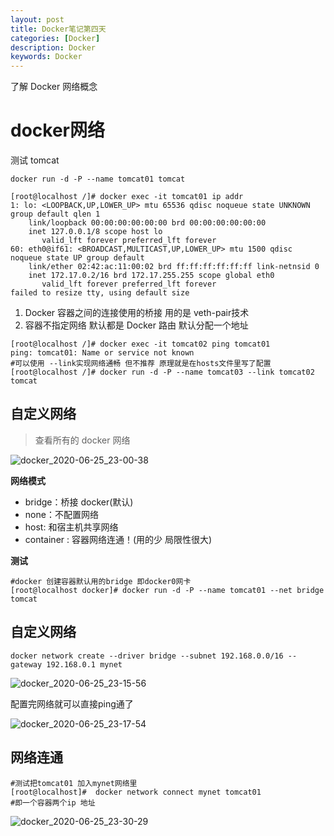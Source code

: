 ```yaml
---
layout: post
title: Docker笔记第四天
categories: [Docker]
description: Docker
keywords: Docker 
---
```


了解 Docker 网络概念

# docker网络

测试 tomcat

```shell
docker run -d -P --name tomcat01 tomcat

[root@localhost /]# docker exec -it tomcat01 ip addr
1: lo: <LOOPBACK,UP,LOWER_UP> mtu 65536 qdisc noqueue state UNKNOWN group default qlen 1
    link/loopback 00:00:00:00:00:00 brd 00:00:00:00:00:00
    inet 127.0.0.1/8 scope host lo
       valid_lft forever preferred_lft forever
60: eth0@if61: <BROADCAST,MULTICAST,UP,LOWER_UP> mtu 1500 qdisc noqueue state UP group default 
    link/ether 02:42:ac:11:00:02 brd ff:ff:ff:ff:ff:ff link-netnsid 0
    inet 172.17.0.2/16 brd 172.17.255.255 scope global eth0
       valid_lft forever preferred_lft forever
failed to resize tty, using default size
```

1. Docker 容器之间的连接使用的桥接 用的是 veth-pair技术
2. 容器不指定网络 默认都是 Docker 路由 默认分配一个地址

```shell
[root@localhost /]# docker exec -it tomcat02 ping tomcat01
ping: tomcat01: Name or service not known
#可以使用 --link实现网络通畅 但不推荐 原理就是在hosts文件里写了配置
[root@localhost /]# docker run -d -P --name tomcat03 --link tomcat02 tomcat
```

## 自定义网络

> 查看所有的 docker 网络

![docker_2020-06-25_23-00-38](https://i.opsta.cn/docker/docker_2020-06-25_23-00-38.png)

**网络模式**

- bridge：桥接 docker(默认)
- none：不配置网络
- host:  和宿主机共享网络
- container : 容器网络连通！(用的少 局限性很大)

**测试**

```shell
#docker 创建容器默认用的bridge 即docker0网卡
[root@localhost docker]# docker run -d -P --name tomcat01 --net bridge tomcat

```

## 自定义网络

```shell
docker network create --driver bridge --subnet 192.168.0.0/16 --gateway 192.168.0.1 mynet
```

![docker_2020-06-25_23-15-56](https://i.opsta.cn/docker/docker_2020-06-25_23-15-56.png)

配置完网络就可以直接ping通了

![docker_2020-06-25_23-17-54](https://i.opsta.cn/docker/docker_2020-06-25_23-17-54.png)

## 网络连通

```shell
#测试把tomcat01 加入mynet网络里
[root@localhost]#  docker network connect mynet tomcat01
#即一个容器两个ip 地址
```

![docker_2020-06-25_23-30-29](https://i.opsta.cn/docker/docker_2020-06-25_23-30-29.png) 